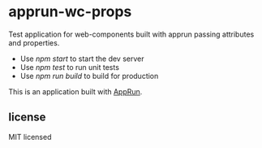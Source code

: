 # apprun-wc-props

Test application for web-components built with apprun passing attributes and
properties.

* Use _npm start_ to start the dev server
* Use _npm test_ to run unit tests
* Use _npm run build_ to build for production

This is an application built with [AppRun](https://github.com/yysun/apprun).

## license

MIT licensed
